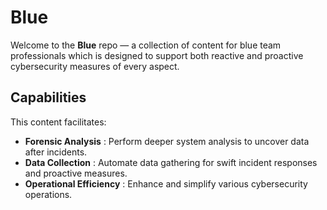 # Blue

Welcome to the **Blue** repo — a collection of content for blue team professionals which is designed to support both reactive and proactive cybersecurity measures of every aspect.

## Capabilities

This content facilitates:
- **Forensic Analysis**      : Perform deeper system analysis to uncover data after incidents.
- **Data Collection**        : Automate data gathering for swift incident responses and proactive measures.
- **Operational Efficiency** : Enhance and simplify various cybersecurity operations.
